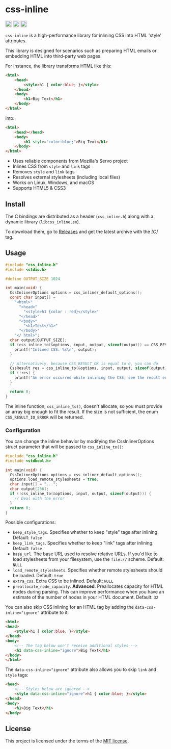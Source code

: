 # css-inline

[<img alt="build status" src="https://img.shields.io/github/actions/workflow/status/Stranger6667/css-inline/build.yml?style=flat-square&labelColor=555555&logo=github" height="20">](https://github.com/Stranger6667/css-inline/actions/workflows/build.yml)
[<img alt="codecov.io" src="https://img.shields.io/codecov/c/gh/Stranger6667/css-inline?logo=codecov&style=flat-square&token=tOzvV4kDY0" height="20">](https://app.codecov.io/github/Stranger6667/css-inline)
[<img alt="gitter" src="https://img.shields.io/gitter/room/Stranger6667/css-inline?style=flat-square" height="20">](https://gitter.im/Stranger6667/css-inline)

`css-inline` is a high-performance library for inlining CSS into HTML 'style' attributes.

This library is designed for scenarios such as preparing HTML emails or embedding HTML into third-party web pages.

For instance, the library transforms HTML like this:

```html
<html>
    <head>
        <style>h1 { color:blue; }</style>
    </head>
    <body>
        <h1>Big Text</h1>
    </body>
</html>
```

into:

```html
<html>
    <head></head>
    <body>
        <h1 style="color:blue;">Big Text</h1>
    </body>
</html>
```

- Uses reliable components from Mozilla's Servo project
- Inlines CSS from `style` and `link` tags
- Removes `style` and `link` tags
- Resolves external stylesheets (including local files)
- Works on Linux, Windows, and macOS
- Supports HTML5 & CSS3

## Install

The C bindings are distributed as a header (`css_inline.h`) along with a dynamic library (`libcss_inline.so`).

To download them, go to [Releases](https://github.com/Stranger6667/css-inline/releases) and get the latest archive with the *[C]* tag.

## Usage

```c
#include "css_inline.h"
#include <stdio.h>

#define OUTPUT_SIZE 1024

int main(void) {
  CssInlinerOptions options = css_inliner_default_options();
  const char input[] =
    "<html>"
      "<head>"
        "<style>h1 {color : red}</style>"
      "</head>"
      "<body>"
        "<h1>Test</h1>"
      "</body>"
    "</ html>";
  char output[OUTPUT_SIZE];
  if (css_inline_to(&options, input, output, sizeof(output)) == CSS_RESULT_OK) {
    printf("Inlined CSS: %s\n", output);
  }

  // Alternatively, because CSS_RESULT_OK is equal to 0, you can do
  CssResult res = css_inline_to(&options, input, output, sizeof(output));
  if (!res) {
    printf("An error occurred while inlining the CSS, see the result enum type: %d", res);
  }

  return 0;
}
```

The inline function, `css_inline_to()`, doesn't allocate, so you must provide an array big enough to fit the result. If the size is not sufficient, the enum `CSS_RESULT_IO_ERROR` will be returned.

### Configuration

You can change the inline behavior by modifying the CssInlinerOptions struct parameter that will be passed to `css_inline_to()`:

```c
#include "css_inline.h"
#include <stdbool.h>

int main(void) {
  CssInlinerOptions options = css_inliner_default_options();
  options.load_remote_stylesheets = true;
  char input[] = "...";
  char output[256];
  if (!css_inline_to(&options, input, output, sizeof(output))) {
    // Deal with the error
  }
  return 0;
}
```

Possible configurations:

- `keep_style_tags`. Specifies whether to keep "style" tags after inlining. Default: `false`
- `keep_link_tags`. Specifies whether to keep "link" tags after inlining. Default: `false`
- `base_url`. The base URL used to resolve relative URLs. If you'd like to load stylesheets from your filesystem, use the `file://` scheme. Default: `NULL`
- `load_remote_stylesheets`. Specifies whether remote stylesheets should be loaded. Default: `true`
- `extra_css`. Extra CSS to be inlined. Default: `NULL`
- `preallocate_node_capacity`. **Advanced**. Preallocates capacity for HTML nodes during parsing. This can improve performance when you have an estimate of the number of nodes in your HTML document. Default: `32`

You can also skip CSS inlining for an HTML tag by adding the `data-css-inline="ignore"` attribute to it:

```html
<html>
<head>
    <style>h1 { color:blue; }</style>
</head>
<body>
    <!-- The tag below won't receive additional styles -->
    <h1 data-css-inline="ignore">Big Text</h1>
</body>
</html>
```

The `data-css-inline="ignore"` attribute also allows you to skip `link` and `style` tags:

```html
<head>
    <!-- Styles below are ignored -->
    <style data-css-inline="ignore">h1 { color:blue; }</style>
</head>
<body>
    <h1>Big Text</h1>
</body>
```

## License

This project is licensed under the terms of the [MIT license](https://opensource.org/licenses/MIT).
